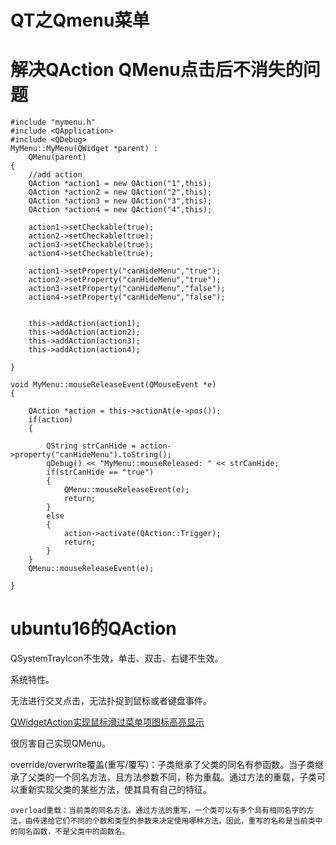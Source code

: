 # QT之Qmenu菜单

# 解决QAction QMenu点击后不消失的问题

```
#include "mymenu.h"
#include <QApplication>
#include <QDebug>
MyMenu::MyMenu(QWidget *parent) :
    QMenu(parent)
{
    //add action
    QAction *action1 = new QAction("1",this);
    QAction *action2 = new QAction("2",this);
    QAction *action3 = new QAction("3",this);
    QAction *action4 = new QAction("4",this);

    action1->setCheckable(true);
    action2->setCheckable(true);
    action3->setCheckable(true);
    action4->setCheckable(true);

    action1->setProperty("canHideMenu","true");
    action2->setProperty("canHideMenu","true");
    action3->setProperty("canHideMenu","false");
    action4->setProperty("canHideMenu","false");


    this->addAction(action1);
    this->addAction(action2);
    this->addAction(action3);
    this->addAction(action4);

}

void MyMenu::mouseReleaseEvent(QMouseEvent *e)
{

    QAction *action = this->actionAt(e->pos());
    if(action)
    {

        QString strCanHide = action->property("canHideMenu").toString();
        qDebug() << "MyMenu::mouseReleased: " << strCanHide;
        if(strCanHide == "true")
        {
            QMenu::mouseReleaseEvent(e);
            return;
        }
        else
        {
            action->activate(QAction::Trigger);
            return;
        }
    }
    QMenu::mouseReleaseEvent(e);

}
```



# ubuntu16的QAction

QSystemTrayIcon不生效，单击、双击、右键不生效。

系统特性。

无法进行交叉点击，无法扑捉到鼠标或者键盘事件。

[QWidgetAction实现鼠标滑过菜单项图标高亮显示](https://blog.csdn.net/zhushentian/article/details/82014760)

很厉害自己实现QMenu。



override/overwrite覆盖(重写/覆写)：子类继承了父类的同名有参函数。当子类继承了父类的一个同名方法，且方法参数不同，称为重载。通过方法的重载，子类可以重新实现父类的某些方法，使其具有自己的特征。

    overload重载：当前类的同名方法。通过方法的重写，一个类可以有多个具有相同名字的方法，由传递给它们不同的个数和类型的参数来决定使用哪种方法。因此，重写的名称是当前类中的同名函数，不是父类中的函数名。
